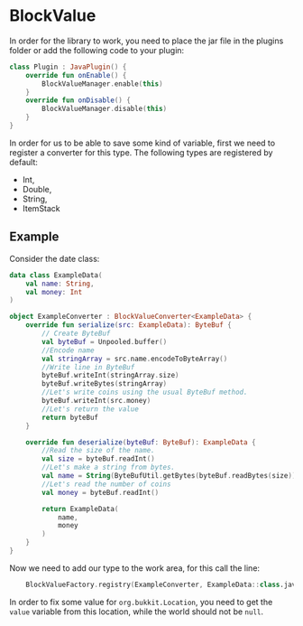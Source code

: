 # BlockValue

In order for the library to work, you need to place the jar file in the plugins folder or add the following code to your
plugin:

```kotlin
class Plugin : JavaPlugin() {
    override fun onEnable() {
        BlockValueManager.enable(this)
    }
    override fun onDisable() {
        BlockValueManager.disable(this)
    }
}
```  

In order for us to be able to save some kind of variable, first we need to register a converter for this type. The
following types are registered by default:

* Int,
* Double,
* String,
* ItemStack

## Example

Consider the date class:

```kotlin
data class ExampleData(
    val name: String,
    val money: Int
)
```

```kotlin
object ExampleConverter : BlockValueConverter<ExampleData> {
    override fun serialize(src: ExampleData): ByteBuf {
        // Create ByteBuf
        val byteBuf = Unpooled.buffer()
        //Encode name
        val stringArray = src.name.encodeToByteArray()
        //Write line in ByteBuf
        byteBuf.writeInt(stringArray.size)
        byteBuf.writeBytes(stringArray)
        //Let's write coins using the usual ByteBuf method.
        byteBuf.writeInt(src.money)
        //Let's return the value
        return byteBuf
    }

    override fun deserialize(byteBuf: ByteBuf): ExampleData {
        //Read the size of the name.
        val size = byteBuf.readInt()
        //Let's make a string from bytes.
        val name = String(ByteBufUtil.getBytes(byteBuf.readBytes(size)), Charset.forName("UTF-8"))
        //Let's read the number of coins
        val money = byteBuf.readInt()

        return ExampleData(
            name,
            money
        )
    }
}
```

Now we need to add our type to the work area, for this call the line:

```kotlin
    BlockValueFactory.registry(ExampleConverter, ExampleData::class.java)
```

In order to fix some value for `org.bukkit.Location`, you need to get the `value` variable from this location, while the
world should not be `null`.